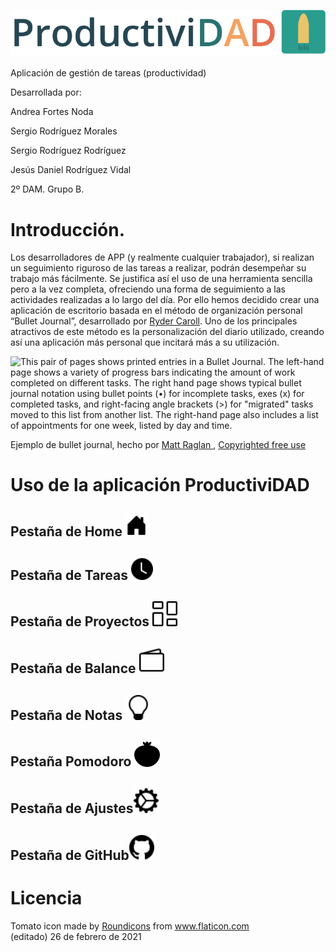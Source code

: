 ![](/github_images/header.png)

Aplicación de gestión de tareas (productividad)

Desarrollada por:

Andrea Fortes Noda

Sergio Rodríguez Morales

Sergio Rodríguez Rodríguez

Jesús Daniel Rodríguez Vidal

2º DAM. Grupo B.

# Introducción.



Los desarrolladores de APP (y realmente cualquier trabajador), si realizan un seguimiento riguroso de las tareas a realizar, podrán desempeñar su trabajo más fácilmente. Se justifica así el uso de una herramienta sencilla pero a la vez completa, ofreciendo una forma de seguimiento a las actividades realizadas a lo largo del día. Por ello hemos decidido crear una aplicación de escritorio basada en el método de organización personal “Bullet Journal”, desarrollado por [Ryder Caroll](https://bulletjournal.com/). Uno de los principales atractivos de este método es la personalización del diario utilizado, creando así una aplicación más personal que incitará más a su utilización.

 ![This pair of pages shows printed entries in a Bullet Journal. The left-hand page shows a variety of progress bars indicating the amount of work completed on different tasks. The right hand page shows typical bullet journal notation using bullet points (•) for incomplete tasks, exes (x) for completed tasks, and right-facing angle brackets (>) for "migrated" tasks moved to this list from another list. The right-hand page also includes a list of appointments for one week, listed by day and time.](https://lh4.googleusercontent.com/72mGT4AtYNRQQB_fEKrVV6d8F9mDKp0B8QS1zqd1fyLqflmdi3n_ilENf8HRxxjRnzkfwXhj7JEe3v1zhkpd10eiWa0WxI8dM2u789jLc64sK9OJEDBDs7fiO4UTYSKpu84zRn3r)

Ejemplo de bullet journal, hecho por [Matt Raglan ](https://unsplash.com/photos/8OVDzMGB_kw), [Copyrighted free use](https://unsplash.com/license)

# Uso de la aplicación ProductiviDAD

## Pestaña de Home <img src="/github_images/house-door-fill.svg " style="width: 7%;" />

## Pestaña de Tareas <img src="/github_images/clock-fill.svg " style="width: 7%;" />

## Pestaña de Proyectos <img src="/github_images/columns-gap.svg " style="width: 8%;" />

## Pestaña de Balance <img src="/github_images/wallet2.svg " style="width: 8%;" />

## Pestaña de Notas <img src="/github_images/lightbulb.svg " style="width: 8%;" />

## Pestaña Pomodoro <img src="/github_images/tomato.svg" style="width: 8%;" />

## Pestaña de Ajustes<img src="/github_images/gear-wide-connected.svg " style="width: 8%;" />

## Pestaña de GitHub<img src="/github_images/github.svg " style="width: 8%;" />



# Licencia 



<div>Tomato icon made by <a href="https://www.flaticon.com/authors/roundicons" title="Roundicons">Roundicons</a> from <a href="https://www.flaticon.com/" title="Flaticon">www.flaticon.com</a></div>(editado)
26 de febrero de 2021